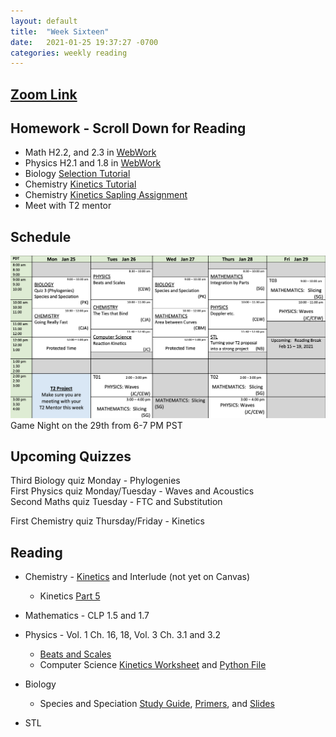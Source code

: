 ```yaml
---
layout: default
title:  "Week Sixteen"
date:   2021-01-25 19:37:27 -0700
categories: weekly reading
---
```

## [Zoom Link](https://ubc.zoom.us/j/69489092134?pwd=ZTRxOFNmRmNVT3NpWVhmV0VDTEpyUT09)

## Homework - Scroll Down for Reading
- Math H2.2, and 2.3 in [WebWork](https://webwork.elearning.ubc.ca/webwork2/2020W1-2_SCIE_010_001/)
- Physics H2.1 and 1.8 in [WebWork](https://webwork.elearning.ubc.ca/webwork2/2020W1-2_SCIE_010_001/)
- Biology [Selection Tutorial](https://canvas.ubc.ca/courses/62806/modules/items/1883058)
- Chemistry [Kinetics Tutorial](https://canvas.ubc.ca/courses/62920/files/12402366/download?download_frd=1)
- Chemistry [Kinetics Sapling Assignment](https://canvas.ubc.ca/courses/62920/modules/items/2866542)
- Meet with T2 mentor


## Schedule

![Week Sixteen Schedule](/assets/w16schedule.png)
Game Night on the 29th from 6-7 PM PST

## Upcoming Quizzes

Third Biology quiz Monday - Phylogenies   
First Physics quiz Monday/Tuesday - Waves and Acoustics  
Second Maths quiz Tuesday - FTC and Substitution    
<!-- Third Maths test Tuesday - Increasing and decreasing functions and critical points      -->
First Chemistry quiz Thursday/Friday - Kinetics   

## Reading

- Chemistry - [Kinetics](https://chem.libretexts.org/Bookshelves/General_Chemistry/Map%3A_General_Chemistry_(Petrucci_et_al.)/14%3A_Chemical_Kinetics) and Interlude (not yet on Canvas)
	- Kinetics [Part 5](https://canvas.ubc.ca/courses/62920/files/12513489?wrap=1)
	
- Mathematics - <!-- 7 on [Active Calculus](https://activecalculus.org/) and -->CLP 1.5 and 1.7

- Physics - <!--[Waves on WebWork](https://webwork.elearning.ubc.ca/webwork2/2020W1-2_SCIE_010_001/) --><!--  - Open Stax 2 [1.6](https://openstax.org/books/university-physics-volume-2/pages/1-6-mechanisms-of-heat-transfer) -->Vol. 1 Ch. 16, 18, Vol. 3 Ch. 3.1 and 3.2
	- [Beats and Scales](https://canvas.ubc.ca/courses/62922/files/12524196/download)
	- Computer Science [Kinetics Worksheet](https://canvas.ubc.ca/courses/62922/assignments/821103?module_item_id=2873040) and [Python File](https://canvas.ubc.ca/courses/62922/files/12517909?wrap=1)

- Biology
	- Species and Speciation [Study Guide](https://canvas.ubc.ca/courses/62806/files/12395104?wrap=1), [Primers](https://canvas.ubc.ca/courses/62806/files/12395251?wrap=1), and [Slides](https://canvas.ubc.ca/courses/62806/files/12502342?wrap=1)

- STL